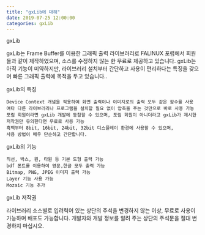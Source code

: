 ```yaml
---
title: "gxLib에 대해"
date: 2019-07-25 12:00:00
categories: gxLib
---
```


gxLib

gxLib는 Frame Buffer를 이용한 그래픽 출력 라이브러리로 FALINUX 포럼에서 회원들과 같이 제작하였으며, 소스를 수정하지 않는 한 무료로 제공하고 있습니다. gxLib는 아직 기능이 미약하지만, 라이브러리 설치부터 간단하고 사용이 편리하다는 특징을 갖으며 빠른 그래픽 출력에 목적을 두고 있습니다..

gxLib의 특징

    Device Context 개념을 적용하여 화면 출력이나 이미지로의 출력 모두 같은 함수를 사용
    여타 다른 라이브러리나 프로그램을 설치할 필요 없이 압축을 푸는 것만으로 바로 사용 가능
    포럼 회원이라면 gxLib 개발에 동참할 수 있으며, 포럼 회원이 아니더라고 gxLib가 제시한 저작권만 유의한다면 무료로 사용 가능
    흑백부터 8bit, 16bit, 24bit, 32bit 디스플레이 환경에 사용할 수 있으며,
    사용 방법이 매우 단순하고 간단합니다.

gxLib의 기능

    직선, 박스, 원, 타원 등 기본 도형 출력 가능
    bdf 폰트를 이용하여 영문,한글 모두 출력 가능
    Bitmap, PNG, JPEG 이미지 출력 가능
    Layer 기능 사용 가능
    Mozaic 기능 추가

gxLib 저작권

라이브러리 소스별로 입려력어 있는 상단의 주석을 변경하지 않는 이상, 무료로 사용이 가능하며 배포도 가능합니다. 개발자와 개발 정보를 알려 주는 상단의 주석문을 절대 변경하지 마십시오.


